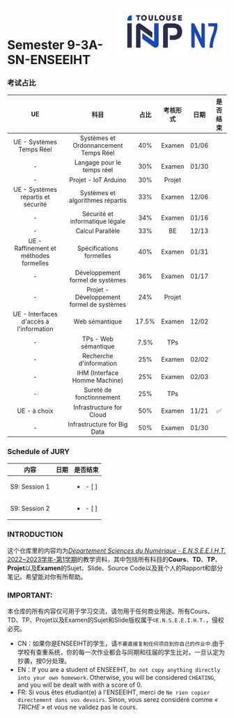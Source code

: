 <div class="logo"><img src="logo.png" width="250px" align="right"></div>
<br>
<br>

# Semester 9-3A-SN-ENSEEIHT

### 考试占比
|UE|科目|占比|考核形式|日期|是否结束|
|:----:|:----:|:----:|:----:|:----:|:----:|
|UE - Systèmes Temps Réel|Systèmes et Ordonnancement Temps Réel|40%|Examen|01/06||
|-|Langage pour le temps réel|30%|Examen|01/30||
|-|Projet - IoT Arduino |30%|Projet|||
|UE - Systèmes répartis et sécurité|Systèmes et algorithmes répartis|33%|Examen|12/06||
|-|Sécurité et informatique légale|34%|Examen|01/16||
|-|Calcul Parallèle|33%|BE|12/13||
|UE - Raffinement et méthodes formelles|Spécifications formelles|40%|Examen|01/31||
|-|Développement formel de systèmes|36%|Examen|01/17||
|-|Projet - Développement formel de systèmes|24%|Projet|||
|UE - Interfaces d'accès à l'information|Web sémantique|17.5%|Examen|12/02||
|-|TPs - Web sémantique|7.5%|TPs|||
|-|Recherche d'information|25%|Examen|02/02||
|-|IHM (Interface Homme Machine)|25%|Examen|02/03||
|-|Sureté de fonctionnement|25%|TPs|||
|UE - à choix|Infrastructure for Cloud|50%|Examen|11/21|✅|
|-|Infrastructure for Big Data|50%|Examen|01/30||

### Schedule of JURY
|内容|日期|是否结束|
|:----:|:----:|:----:|
|S9: Session 1||<ul><li>- [ ] </li></ul>|
|S9: Session 2||<ul><li>- [ ] </li></ul>|

### INTRODUCTION
这个仓库里的内容均为[*Département Sciences du Numérique - E.N.S.E.E.I.H.T.* 2022~2023学年-第1学期](http://formations.enseeiht.fr/fr/offre-de-formations/diplome-d-ingenieur-FC_DI/diplome-D/ingenieur-enseeiht-informatique-et-telecommunications-program-n7i5-171/ingenieur-enseeiht-informatique-et-telecommunications-3eme-annee-subprogram-n7i53-181.html)的教学资料，其中包括所有科目的**Cours**、**TD**、**TP**、**Projet**以及**Examen**的Sujet、Slide、Source Code以及我个人的Rapport和部分笔记。希望能对你有所帮助。


### IMPORTANT: 

本仓库的所有内容仅可用于学习交流，请勿用于任何商业用途。所有Cours、TD、TP、Projet以及Examen的Sujet和Slide版权属于`©E.N.S.E.E.I.H.T.`，侵权必究。
  * CN：如果你是ENSEEIHT的学生，请`不要直接复制任何项目到你自己的作业中`.由于学校有查重系统，你的每一次作业都会与同期和往届的学生比对，一旦认定为抄袭，按0分处理。
  * EN：If you are a student of ENSEEIHT, `Do not copy anything directly into your own homework`. Otherwise, you will be considered `CHEATING`, and you will be dealt with with a score of 0.
  * FR: Si vous êtes étudiant(e) à l'ENSEEIHT, merci de `Ne rien copier directement dans vos devoirs`. Sinon, vous serez considéré comme *« TRICHE »* et vous ne validez pas le cours.


